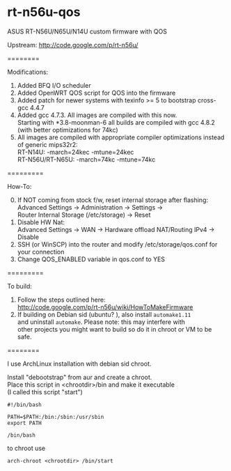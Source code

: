 rt-n56u-qos
=======

ASUS RT-N56U/N65U/N14U custom firmware with QOS

Upstream: http://code.google.com/p/rt-n56u/

========

Modifications:  

1. Added BFQ I/O scheduler  
2. Added OpenWRT QOS script for QOS into the firmware   
3. Added patch for newer systems with texinfo >= 5 to bootstrap cross-gcc 4.4.7  
4. Added gcc 4.7.3. All images are compiled with this now.  
Starting with *3.8-moonman-6 all builds are compiled with gcc 4.8.2 (with better optimizations for 74kc)  
5. All images are compiled with appropriate compiler optimizations instead of generic mips32r2:  
RT-N14U: -march=24kec -mtune=24kec  
RT-N56U/RT-N65U: -march=74kc -mtune=74kc  

=========  

How-To:

0. If NOT coming from stock f/w, reset internal storage after flashing:  
Advanced Settings -> Administration -> Settings ->  
Router Internal Storage (/etc/storage) -> Reset  
1. Disable HW Nat:  
Advanced Settings -> WAN -> Hardware offload NAT/Routing IPv4 -> Disable  
2. SSH (or WinSCP) into the router and modify /etc/storage/qos.conf for your connection  
3. Change QOS_ENABLED variable in qos.conf to YES  

=========  
  
To build:  
1. Follow the steps outlined here:  
http://code.google.com/p/rt-n56u/wiki/HowToMakeFirmware  
2. If building on Debian sid (ubuntu? ), also install ```automake1.11```  
   and uninstall ```automake```. Please note: this may interfere with  
   other projects you might want to build so do it in chroot or VM to be safe.  

========  
  
I use ArchLinux installation with debian sid chroot.  

Install "debootstrap" from aur and create a chroot.    
Place this script in \<chrootdir\>/bin and make it executable  
(I called this script "start")  

```
#!/bin/bash

PATH=$PATH:/bin:/sbin:/usr/sbin
export PATH

/bin/bash
```

to chroot use
```
arch-chroot <chrootdir> /bin/start
```
